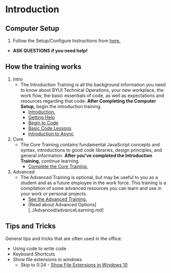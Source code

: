 # Introduction

## Computer Setup
1. Follow the Setup/Configure Instructions from [here.](../newHireToDo.md)
* **ASK QUESTIONS if you need help!**

##  How the training works
1.  Intro
    * The Introduction Training is all the background information you need to know about BYUI Technical Operations, your new workplace, the work flow, the basic essentials of code, as well as expectations and resources regarding that code. **After Completing the Computer Setup,** begin the introduction training.
        * [Introduction.](./intro.md)
        * [Getting Help](./help.md)
        * [Begin to Code](./coding.md)
        * [Basic Code Lessons](./basiccodelessons.md)
        * [Introduction to Async](./intro2Async)
2.  Core
    * The Core Training contains fundamental JavaScript concepts and syntax, introductions to good code libraries, design principles, and general information.  **After you've completed the Introduction Training,** continue learning.  
        * [Complete the Core Training.](../Core/core.md)
3.  Advanced
    * The Advanced Training is optional, but may be useful to you as a student and as a future employee in the work force. This training is a compilation of some advanced resources you can learn and use in your work or personal projects. 
        * [See the Advanced Training.](../Advanced/advanced.md)
        * [Read about Advanced Options][../Advanced/advanceLearning.md]

## Tips and Tricks
General tips and tricks that are often used in the office:
* Using code to write code
* Keyboard Shortcuts
* Show file extensions in windows
    *   Skip to 0:24 - [Show File Extensions in Windows 10](https://www.youtube.com/watch?v=PoTah9YBG2Y)
